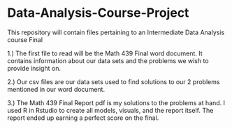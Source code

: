 # Data-Analysis-Course-Project
This repository will contain files pertaining to an Intermediate Data Analysis course Final

1.) The first file to read will be the Math 439 Final word document. It contains information about our data sets and the problems we wish to provide insight on.

2.) Our csv files are our data sets used to find solutions to our 2 problems mentioned in our word document.

3.) The Math 439 Final Report pdf is my solutions to the problems at hand. I used R in Rstudio to create all models, visuals, and the report itself. The report ended up earning a     perfect score on the final.
